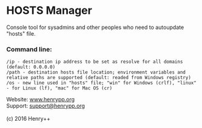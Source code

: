 # HOSTS Manager

Console tool for sysadmins and other peoples who need to autoupdate "hosts" file.

### Command line:
~~~
/ip - destination ip address to be set as resolve for all domains (default: 0.0.0.0)
/path - destination hosts file location; environment variables and relative paths are supported (default: readed from Windows registry)
/os - new line used in "hosts" file; "win" for Windows (crlf), "linux" - for Linux (lf), "mac" for Mac OS (cr)
~~~
Website: www.henrypp.org<br />
Support: support@henrypp.org<br />
<br />
(c) 2016 Henry++
